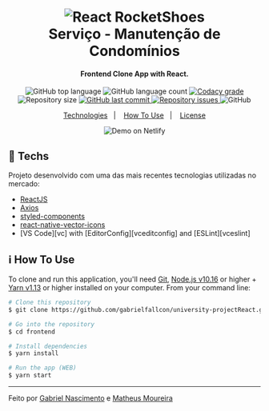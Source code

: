 <h1 align="center">
    <img alt="React RocketShoes" src="https://res.cloudinary.com/https-github-com-gabrielfallcon/image/upload/v1590256676/logo-oficial_qujllr.png" />
    <br>
    Serviço - Manutenção de Condomínios 
</h1>

<h4 align="center">
  Frontend Clone App with React.
</h4>
<p align="center">
  <img alt="GitHub top language" src="https://img.shields.io/github/languages/top/lukemorales/rocketshoes-react-native.svg">

  <img alt="GitHub language count" src="https://img.shields.io/github/languages/count/lukemorales/rocketshoes-react-native.svg">

  <a href="https://www.codacy.com/app/lukemorales/rocketshoes-react-native?utm_source=github.com&amp;utm_medium=referral&amp;utm_content=lukemorales/rocketshoes-react-native&amp;utm_campaign=Badge_Grade">
    <img alt="Codacy grade" src="https://img.shields.io/codacy/grade/e4cc1482460841bdaa99c2e75e01f0bc.svg">
  </a>

  <img alt="Repository size" src="https://img.shields.io/github/repo-size/lukemorales/rocketshoes-react-native.svg">
  <a href="https://github.com/lukemorales/rocketshoes-react-native/commits/master">
    <img alt="GitHub last commit" src="https://img.shields.io/github/last-commit/lukemorales/rocketshoes-react-native.svg">
  </a>

  <a href="https://github.com/lukemorales/rocketshoes-react-native/issues">
    <img alt="Repository issues" src="https://img.shields.io/github/issues/lukemorales/rocketshoes-react-native.svg">
  </a>

  <img alt="GitHub" src="https://img.shields.io/github/license/lukemorales/rocketshoes-react-native.svg">
</p>

<p align="center">
  <a href="#rocket-technologies">Technologies</a>&nbsp;&nbsp;&nbsp;|&nbsp;&nbsp;&nbsp;
  <a href="#information_source-how-to-use">How To Use</a>&nbsp;&nbsp;&nbsp;|&nbsp;&nbsp;&nbsp;
  <a href="#memo-license">License</a>
</p>


<p align="center">
  <img alt="Demo on Netlify" src="https://github.com/gabrielfallcon/university-projectReact/blob/master/assets/web.gif">
</p>

## :rocket: Techs

Projeto desenvolvido com uma das mais recentes tecnologias utilizadas no mercado:

-  [ReactJS](https://reactjs.org/)
-  [Axios](https://github.com/axios/axios)
-  [styled-components](https://www.styled-components.com/)
-  [react-native-vector-icons](https://github.com/oblador/react-native-vector-icons)
-  [VS Code][vc] with [EditorConfig][vceditconfig] and [ESLint][vceslint]

## :information_source: How To Use

To clone and run this application, you'll need [Git](https://git-scm.com), [Node.js v10.16][nodejs] or higher + [Yarn v1.13][yarn] or higher installed on your computer. From your command line:

```bash
# Clone this repository
$ git clone https://github.com/gabrielfallcon/university-projectReact.git frontend

# Go into the repository
$ cd frontend

# Install dependencies
$ yarn install

# Run the app (WEB)
$ yarn start
```
---

Feito por [Gabriel Nascimento](https://www.linkedin.com/in/frontgabriel/) e [Matheus Moureira](https://www.linkedin.com/in/matheus-moreira-35a336172/)

[nodejs]: https://nodejs.org/
[yarn]: https://yarnpkg.com/
